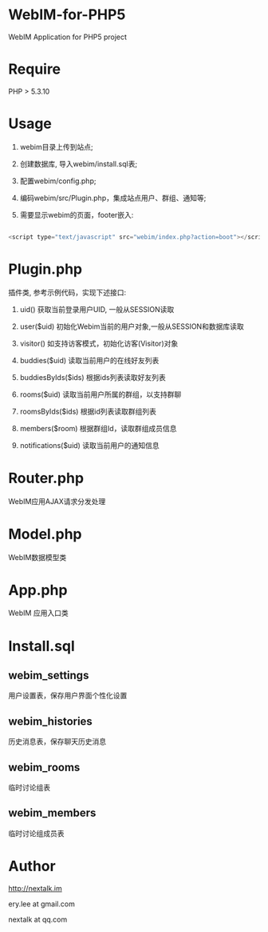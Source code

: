 
WebIM-for-PHP5
==================

WebIM Application for PHP5 project

Require
=======

PHP > 5.3.10

Usage
=====

1. webim目录上传到站点;

2. 创建数据库, 导入webim/install.sql表;

3. 配置webim/config.php; 

4. 编码webim/src/Plugin.php，集成站点用户、群组、通知等;

5. 需要显示webim的页面，footer嵌入:

    
```javascript

<script type="text/javascript" src="webim/index.php?action=boot"></script>

```


Plugin.php
================

插件类, 参考示例代码，实现下述接口:

1. uid() 获取当前登录用户UID, 一般从SESSION读取

2. user($uid) 初始化Webim当前的用户对象,一般从SESSION和数据库读取

3. visitor() 如支持访客模式，初始化访客(Visitor)对象

4. buddies($uid) 读取当前用户的在线好友列表

5. buddiesByIds($ids) 根据ids列表读取好友列表

6. rooms($uid) 读取当前用户所属的群组，以支持群聊

7. roomsByIds($ids) 根据id列表读取群组列表

8. members($room) 根据群组Id，读取群组成员信息

9. notifications($uid) 读取当前用户的通知信息


Router.php
==============================

WebIM应用AJAX请求分发处理


Model.php
==============================

WebIM数据模型类


App.php
==============================

WebIM 应用入口类


Install.sql
==============================


webim_settings
--------------

用户设置表，保存用户界面个性化设置


webim_histories
----------------

历史消息表，保存聊天历史消息


webim_rooms
----------------

临时讨论组表


webim_members
----------------

临时讨论组成员表


Author
======

http://nextalk.im

ery.lee at gmail.com

nextalk at qq.com

